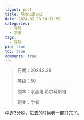 ```yaml
---
layout: post
title: 导随记录852
date: 2024-02-28 10:11:59
categories:
  - 导随
  - 学者
tags:
  - 导随
pin: true
toc: true
comments: true
---
```

> 日期：2024.2.28
>
> 等级：50
>
> 副本：水晶塔 希尔科斯塔
>
> 职业：学者

中途3分钟，进去的时候老一都打完了。